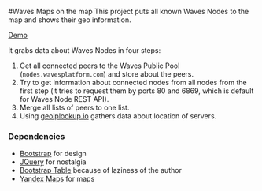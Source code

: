 #Waves Maps on the map
This project puts all known Waves Nodes to the map and shows their geo information.

[Demo](https://kardanovir.github.io/waves-nodes-map)

It grabs data about Waves Nodes in four steps:
1) Get all connected peers to the Waves Public Pool (`nodes.wavesplatform.com`) and store about the peers.
2) Try to get information about connected nodes from all nodes from the first step (it tries to request them by ports 80 and 6869, which is default for Waves Node REST API).
3) Merge all lists of peers to one list.
4) Using [geoiplookup.io](https://geoiplookup.io) gathers data about location of servers.

### Dependencies
- [Bootstrap](https://getbootstrap.com/) for design
- [JQuery](https://jquery.com/) for nostalgia
- [Bootstrap Table](https://bootstrap-table.com) because of laziness of the author
- [Yandex Maps](https://maps.yandex.ru) for maps